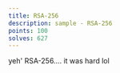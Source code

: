 ```yaml
---
title: RSA-256
description: sample - RSA-256
points: 100
solves: 627
---
```


yeh' RSA-256.... it was hard lol
